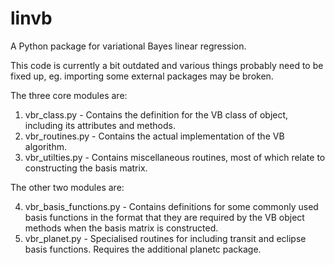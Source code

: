 linvb
=====

A Python package for variational Bayes linear regression.

This code is currently a bit outdated and various things probably need to be fixed up, eg. importing some external packages may be broken.

The three core modules are:

1. vbr_class.py - Contains the definition for the VB class of object, including its attributes and methods.
2. vbr_routines.py - Contains the actual implementation of the VB algorithm.
3. vbr_utilties.py - Contains miscellaneous routines, most of which relate to constructing the basis matrix.

The other two modules are:

4. vbr_basis_functions.py - Contains definitions for some commonly used basis functions in the format that they are required by the VB object methods when the basis matrix is constructed.
5. vbr_planet.py - Specialised routines for including transit and eclipse basis functions. Requires the additional planetc package.
